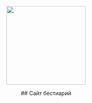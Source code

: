 <p align="center">
      <img src="https://i.ibb.co/NNg9d7s/svg-editor-image.png" width="206">
</p>
<p align="center">
      ## Сайт бестиарий
</p>
